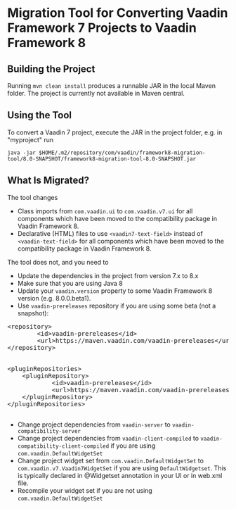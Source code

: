 # Migration Tool for Converting Vaadin Framework 7 Projects to Vaadin Framework 8

## Building the Project

Running `mvn clean install` produces a runnable JAR in the local Maven folder. The project is currently not available in Maven central.

## Using the Tool
To convert a Vaadin 7 project, execute the JAR in the project folder, e.g.
in "myproject" run

`java -jar $HOME/.m2/repository/com/vaadin/framework8-migration-tool/8.0-SNAPSHOT/framework8-migration-tool-8.0-SNAPSHOT.jar`

## What Is Migrated?

The tool changes
* Class imports from `com.vaadin.ui` to `com.vaadin.v7.ui` for all components which have been moved to the compatibility package in Vaadin Framework 8.
* Declarative (HTML) files to use `<vaadin7-text-field>` instead of `<vaadin-text-field>` for all components which have been moved to the compatibility package in Vaadin Framework 8.

The tool does not, and you need to
* Update the dependencies in the project from version 7.x to 8.x
* Make sure that you are using Java 8
* Update your `vaadin.version` property to some Vaadin Framework 8 version (e.g. 8.0.0.beta1).
* Use `vaadin-prereleases` repository if you are using some beta (not a snapshot): 
<pre>
&lt;repository&gt;
        &lt;id&gt;vaadin-prereleases&lt;/id&gt;
        &lt;url&gt;https://maven.vaadin.com/vaadin-prereleases&lt;/url&gt;
&lt;/repository&gt;


&lt;pluginRepositories&gt;
    &lt;pluginRepository&gt;
            &lt;id&gt;vaadin-prereleases&lt;/id&gt;
            &lt;url&gt;https://maven.vaadin.com/vaadin-prereleases&lt;/url&gt;
    &lt;/pluginRepository&gt;
&lt;/pluginRepositories&gt;

</pre>
* Change project dependencies from `vaadin-server` to `vaadin-compatibility-server`
* Change project dependencies from `vaadin-client-compiled` to `vaadin-compatibility-client-compiled` if you are using `com.vaadin.DefaultWidgetSet`
* Change project widget set from `com.vaadin.DefaultWidgetSet` to `com.vaadin.v7.Vaadin7WidgetSet` if you are using `DefaultWidgetset`. This is typically declared in @Widgetset annotation in your UI or in web.xml file.
* Recompile your widget set if you are not using `com.vaadin.DefaultWidgetSet`


